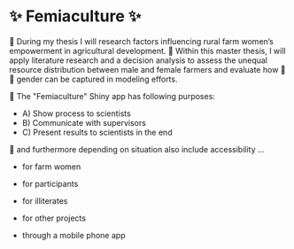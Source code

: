 # ✨ Femiaculture ✨
🌱 During my thesis I will research factors influencing rural farm women’s empowerment in agricultural development.
🌱 Within this master thesis, I will apply literature research and a decision analysis to assess the unequal resource distribution between male and female farmers and evaluate how 🌱🌱 gender can be captured in modeling efforts. 

💬 The "Femiaculture" Shiny app has following purposes:

- A) Show process to scientists
- B) Communicate with supervisors
- C) Present results to scientists in the end

💬 and furthermore depending on situation also include accessibility …

- for farm women 
- for participants
- for illiterates
- for other projects

- through a mobile phone app
